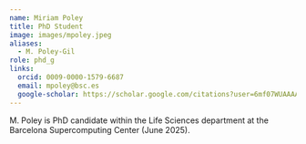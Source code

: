 ```yaml
---
name: Miriam Poley
title: PhD Student
image: images/mpoley.jpeg
aliases:
  - M. Poley-Gil
role: phd_g
links:
  orcid: 0009-0000-1579-6687
  email: mpoley@bsc.es
  google-scholar: https://scholar.google.com/citations?user=6mf07WUAAAAJ&hl=en
---
```


M. Poley is PhD candidate within the Life Sciences department at the Barcelona Supercomputing Center (June 2025).
